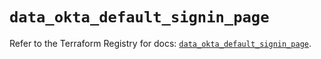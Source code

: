 # `data_okta_default_signin_page`

Refer to the Terraform Registry for docs: [`data_okta_default_signin_page`](https://registry.terraform.io/providers/okta/okta/4.13.0/docs/data-sources/default_signin_page).
